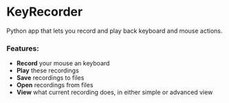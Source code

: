 # KeyRecorder
Python app that lets you record and play back keyboard and mouse actions.

### Features:
* **Record** your mouse an keyboard
* **Play** these recordings
* **Save** recordings to files
* **Open** recordings from files
* **View** what current recording does, in either simple or advanced view
